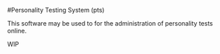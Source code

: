 #Personality Testing System (pts)

This software may be used to for the administration of personality tests online. 

WIP